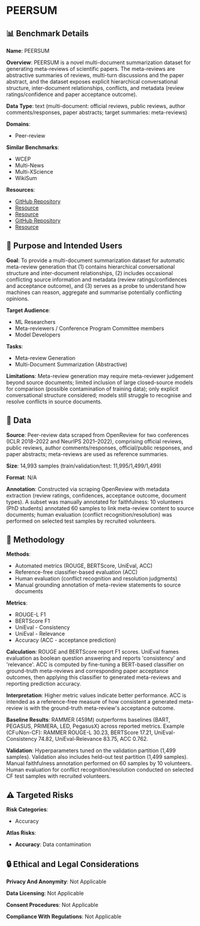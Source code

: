 # PEERSUM

## 📊 Benchmark Details

**Name**: PEERSUM

**Overview**: PEERSUM is a novel multi-document summarization dataset for generating meta-reviews of scientific papers. The meta-reviews are abstractive summaries of reviews, multi-turn discussions and the paper abstract, and the dataset exposes explicit hierarchical conversational structure, inter-document relationships, conflicts, and metadata (review ratings/confidence and paper acceptance outcome).

**Data Type**: text (multi-document: official reviews, public reviews, author comments/responses, paper abstracts; target summaries: meta-reviews)

**Domains**:
- Peer-review

**Similar Benchmarks**:
- WCEP
- Multi-News
- Multi-XScience
- WikiSum

**Resources**:
- [GitHub Repository](https://github.com/oaimli/PeerSum)
- [Resource](https://openreview.net/)
- [Resource](https://arxiv.org/abs/2305.01498)
- [GitHub Repository](https://github.com/maszhongming/UniEval)
- [Resource](https://huggingface.co/)

## 🎯 Purpose and Intended Users

**Goal**: To provide a multi-document summarization dataset for automatic meta-review generation that (1) contains hierarchical conversational structure and inter-document relationships, (2) includes occasional conflicting source information and metadata (review ratings/confidences and acceptance outcome), and (3) serves as a probe to understand how machines can reason, aggregate and summarise potentially conflicting opinions.

**Target Audience**:
- ML Researchers
- Meta-reviewers / Conference Program Committee members
- Model Developers

**Tasks**:
- Meta-review Generation
- Multi-Document Summarization (Abstractive)

**Limitations**: Meta-review generation may require meta-reviewer judgement beyond source documents; limited inclusion of large closed-source models for comparison (possible contamination of training data); only explicit conversational structure considered; models still struggle to recognise and resolve conflicts in source documents.

## 💾 Data

**Source**: Peer-review data scraped from OpenReview for two conferences (ICLR 2018–2022 and NeurIPS 2021–2022), comprising official reviews, public reviews, author comments/responses, official/public responses, and paper abstracts; meta-reviews are used as reference summaries.

**Size**: 14,993 samples (train/validation/test: 11,995/1,499/1,499)

**Format**: N/A

**Annotation**: Constructed via scraping OpenReview with metadata extraction (review ratings, confidences, acceptance outcome, document types). A subset was manually annotated for faithfulness: 10 volunteers (PhD students) annotated 60 samples to link meta-review content to source documents; human evaluation (conflict recognition/resolution) was performed on selected test samples by recruited volunteers.

## 🔬 Methodology

**Methods**:
- Automated metrics (ROUGE, BERTScore, UniEval, ACC)
- Reference-free classifier-based evaluation (ACC)
- Human evaluation (conflict recognition and resolution judgments)
- Manual grounding annotation of meta-review statements to source documents

**Metrics**:
- ROUGE-L F1
- BERTScore F1
- UniEval - Consistency
- UniEval - Relevance
- Accuracy (ACC - acceptance prediction)

**Calculation**: ROUGE and BERTScore report F1 scores. UniEval frames evaluation as boolean question answering and reports 'consistency' and 'relevance'. ACC is computed by fine-tuning a BERT-based classifier on ground-truth meta-reviews and corresponding paper acceptance outcomes, then applying this classifier to generated meta-reviews and reporting prediction accuracy.

**Interpretation**: Higher metric values indicate better performance. ACC is intended as a reference-free measure of how consistent a generated meta-review is with the ground-truth meta-review's acceptance outcome.

**Baseline Results**: RAMMER (459M) outperforms baselines (BART, PEGASUS, PRIMERA, LED, PegasusX) across reported metrics. Example (CF∪Non-CF): RAMMER ROUGE-L 30.23, BERTScore 17.21, UniEval-Consistency 74.82, UniEval-Relevance 83.75, ACC 0.762.

**Validation**: Hyperparameters tuned on the validation partition (1,499 samples). Validation also includes held-out test partition (1,499 samples). Manual faithfulness annotation performed on 60 samples by 10 volunteers. Human evaluation for conflict recognition/resolution conducted on selected CF test samples with recruited volunteers.

## ⚠️ Targeted Risks

**Risk Categories**:
- Accuracy

**Atlas Risks**:
- **Accuracy**: Data contamination

## 🔒 Ethical and Legal Considerations

**Privacy And Anonymity**: Not Applicable

**Data Licensing**: Not Applicable

**Consent Procedures**: Not Applicable

**Compliance With Regulations**: Not Applicable
